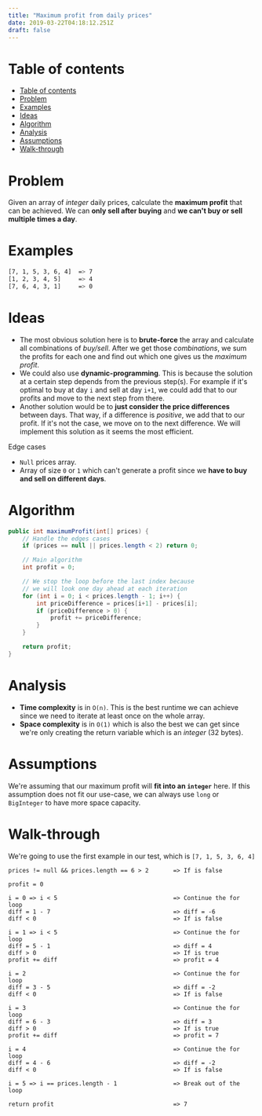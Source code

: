 ```yaml
---
title: "Maximum profit from daily prices"
date: 2019-03-22T04:18:12.251Z
draft: false
---
```


# Table of contents

- [Table of contents](#table-of-contents)
- [Problem](#problem)
- [Examples](#examples)
- [Ideas](#ideas)
- [Algorithm](#algorithm)
- [Analysis](#analysis)
- [Assumptions](#assumptions)
- [Walk-through](#walk-through)

# Problem

Given an array of _integer_ daily prices, calculate the **maximum profit** that can be achieved. We can **only sell after buying** and **we can't buy or sell multiple times a day**.

# Examples

```bash
[7, 1, 5, 3, 6, 4]  => 7
[1, 2, 3, 4, 5]     => 4
[7, 6, 4, 3, 1]     => 0
```

# Ideas

- The most obvious solution here is to **brute-force** the array and calculate all combinations of _buy/sell_. After we get those _combinations_, we sum the profits for each one and find out which one gives us the _maximum profit_.
- We could also use **dynamic-programming**. This is because the solution at a certain step depends from the previous step(s). For example if it's optimal to buy at day `i` and sell at day `i+1`, we could add that to our profits and move to the next step from there.
- Another solution would be to **just consider the price differences** between days. That way, if a difference is _positive_, we add that to our profit. If it's not the case, we move on to the next difference. We will implement this solution as it seems the most efficient.

 Edge cases

- `Null` prices array.
- Array of size `0` or `1` which can't generate a profit since we **have to buy and sell on different days**.

# Algorithm

```java
public int maximumProfit(int[] prices) {
    // Handle the edges cases
    if (prices == null || prices.length < 2) return 0;

    // Main algorithm
    int profit = 0;

    // We stop the loop before the last index because
    // we will look one day ahead at each iteration
    for (int i = 0; i < prices.length - 1; i++) {
        int priceDifference = prices[i+1] - prices[i];
        if (priceDifference > 0) {
            profit += priceDifference;
        }
    }

    return profit;
}
```

# Analysis

- **Time complexity** is in `O(n)`. This is the best runtime we can achieve since we need to iterate at least once on the whole array.
- **Space complexity** is in `O(1)` which is also the best we can get since we're only creating the return variable which is an _integer_ (32 bytes).

# Assumptions

We're assuming that our maximum profit will **fit into an `integer`** here. If this assumption does not fit our use-case, we can always use `long` or `BigInteger` to have more space capacity.

# Walk-through

We're going to use the first example in our test, which is `[7, 1, 5, 3, 6, 4]`

```text
prices != null && prices.length == 6 > 2       => If is false

profit = 0

i = 0 => i < 5                                 => Continue the for loop
diff = 1 - 7                                   => diff = -6
diff < 0                                       => If is false

i = 1 => i < 5                                 => Continue the for loop
diff = 5 - 1                                   => diff = 4
diff > 0                                       => If is true
profit += diff                                 => profit = 4

i = 2                                          => Continue the for loop
diff = 3 - 5                                   => diff = -2
diff < 0                                       => If is false

i = 3                                          => Continue the for loop
diff = 6 - 3                                   => diff = 3
diff > 0                                       => If is true
profit += diff                                 => profit = 7

i = 4                                          => Continue the for loop
diff = 4 - 6                                   => diff = -2
diff < 0                                       => If is false

i = 5 => i == prices.length - 1                => Break out of the loop

return profit                                  => 7
```

